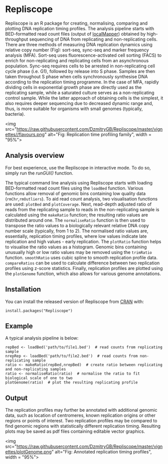 
<!-- README.md is generated from README.Rmd. Please edit that file -->
Repliscope
==========

Repliscope is an R package for creating, normalising, comparing and plotting DNA replication timing profiles. The analysis pipeline starts with BED-formatted read count files (output of [localMapper](https://github.com/DzmitryGB/localMapper)) obtained by high-throughput sequencing of DNA from replicating and non-replicating cells. There are three methods of measuring DNA replication dynamics using relative copy number (Fig): sort-seq, sync-seq and marker frequency analysis (MFA). Sort-seq uses fluorescence-activated cell sorting (FACS) to enrich for non-replicating and replicating cells from an asynchronous population. Sync-seq requires cells to be arrested in non-replicating cell cycle phase (i.e. G1), followed by release into S phase. Samples are then taken throughout S phase when cells synchronously synthesise DNA according to the replication timing programme. In the case of MFA, rapidly dividing cells in exponential growth phase are directly used as the replicating sample, while a saturated culture serves as a non-replicating control sample. While the latter approach of obtaining cells is the simplest, it also requires deeper sequencing due to decreased dynamic range and, thus, is more suitable for organisms with small genomes (typically, bacteria).

<img src="https://raw.githubusercontent.com/DzmitryGB/Repliscope/master/vignettes//flavours.png" alt="Fig: Replication time profiling family", width = "95%">

Analysis overview
-----------------

For best experience, use the Repliscope in interactive mode. To do so, simply run the *runGUI()* function.

The typical command line analysis using Repliscope starts with loading BED-formatted read count files using the `loadBed` function. Various functions allow removal of genomic bins containing low quality data (`rmChr`,`rmOutliers`). To aid read count analysis, two visualisation functions are used: `plotBed` and `plotCoverage`. Next, read-depth adjusted ratio of reads from the replicating sample to reads in the non-replicating sample is calculated using the `makeRatio` function; the resulting ratio values are distributed around one. The `normaliseRatio` function is then used to transpose the ratio values to a biologically relevant relative DNA copy number scale (typically, from 1 to 2). The normalised ratio values are, essentially, replication timing profiles, where low values indicate late replication and high values - early replication. The `plotRatio` function helps to visualise the ratio values as a histogram. Genomic bins containing unusually high or low ratio values may be removed using the `trimRatio` function. `smoothRatio` uses cubic spline to smooth replication profile data. `compareRatios` can be used to calculate difference between two replication profiles using z-score statistics. Finally, replication profiles are plotted using the `plotGenome` function, which also allows for various genome annotations.

Installation
------------

You can install the released version of Repliscope from [CRAN](https://CRAN.R-project.org) with:

    install.packages("Repliscope")

Example
-------

A typical analysis pipeline is below:

    repBed <- loadBed('path/to/file1.bed')  # read counts from replicating sample
    nrepRep <- loadBed('path/to/file2.bed')  # read counts from non-replicating sample
    ratio <- makeRatio(repBed,nrepBed)  # create ratio between replicating and non-replicating samples
    ratio <- normaliseRatio(ratio)  # normalise the ratio to fit biological scale of one to two
    plotGenome(ratio)  # plot the resulting replicating profile

Output
------

The replication profiles may further be annotated with additional genomic data, such as location of centromeres, known replication origins or other regions or points of interest. Two replication profiles may be compared to find genomic regions with statistically different replication timing. Resulting plots may be saved as pdf files containing editable vector graphics.

<img src="https://raw.githubusercontent.com/DzmitryGB/Repliscope/master/vignettes/plotGenome.png" alt="Fig: Annotated replication timing profiles", width = "95%">
